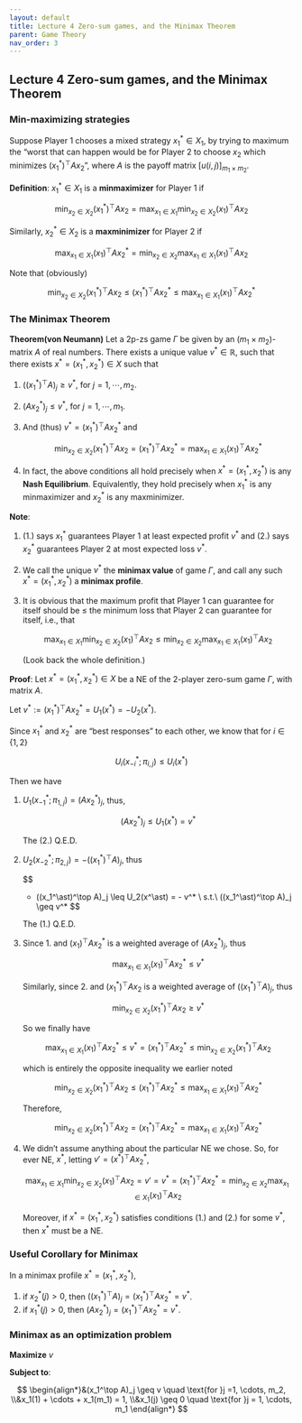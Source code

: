 ```yaml
---
layout: default
title: Lecture 4 Zero-sum games, and the Minimax Theorem
parent: Game Theory
nav_order: 3
---
```

## Lecture 4 Zero-sum games, and the Minimax Theorem

### Min-maximizing strategies

Suppose Player 1 chooses a mixed strategy $x_1^\ast \in X_1$, by trying to maximum the “worst that can happen would be for Player 2 to choose $x_2$ which minimizes $(x_1^\ast)^\top Ax_2$”, where $A$ is the payoff matrix $[u(i,j)]_{m_1\times m_2}$.

**Definition**: $x_1^\ast \in X_1$ is a **minmaximizer** for Player 1 if 

$$
\min_{x_2\in X_2}(x_1^\ast)^\top Ax_2 = \max_{x_1\in X_1}\min_{x_2\in X_2}(x_1)^\top Ax_2
$$

Similarly, $x_2^\ast \in X_2$ is a **maxminimizer** for Player 2 if 

$$
\max_{x_1\in X_1}(x_1)^\top Ax_2^\ast = \min_{x_2\in X_2}\max_{x_1 \in X_1}(x_1)^\top A{x_2}
$$

Note that (obviously)

$$
\min_{x_2 \in X_2}(x_1^\ast)^\top Ax_2 \leq (x_1^\ast)^\top Ax_2^\ast \leq \max_{x_1\in X_1}(x_1)^\top Ax_2^\ast
$$

### The Minimax Theorem

**Theorem(von Neumann)** Let a 2p-zs game $\Gamma$ be given by an $(m_1 \times m_2)$-matrix $A$ of real numbers. There exists a unique value $v^* \in \mathbb{R}$, such that there exists $x^\ast = (x_1^\ast, x_2^\ast)\in X$ such that

1. $((x_1^\ast)^\top A)_j \geq v^*$, for $j = 1, \cdots, m_2$.
2. $(Ax_2^\ast)_j \leq v^*$, for $j = 1, \cdots, m_1$.
3. And (thus) $v^* = (x_1^\ast)^\top Ax_2^\ast$ and 
    
    $$
    \min_{x_2 \in X_2}(x_1^\ast)^\top Ax_2 = (x_1^\ast)^\top Ax_2^\ast = \max_{x_1\in X_1}(x_1)^\top Ax_2^\ast
    $$
    
4. In fact, the above conditions all hold precisely when $x^\ast = (x_1^\ast, x_2^\ast)$ is any **Nash Equilibrium**. Equivalently, they hold precisely when $x_1^\ast$ is any minmaximizer and $x_2^\ast$ is any maxminimizer.

**Note**:

1. (1.)  says $x_1^\ast$ guarantees Player 1 at least expected profit $v^*$ and (2.) says $x_2^\ast$ guarantees Player 2 at most expected loss $v^*$.
2. We call the unique $v^*$ the **minimax value** of game $\Gamma$, and call any such $x^\ast = (x_1^\ast, x_2^\ast)$ a **minimax profile**.
3. It is obvious that the maximum profit that Player 1 can guarantee for itself should be $\leq$ the minimum loss that Player 2 can guarantee for itself, i.e., that 
    
    $$
    \max_{x_1\in X_1}\min_{x_2\in X_2}(x_1)^\top Ax_2 \leq \min_{x_2\in X_2}\max_{x_1\in X_1}(x_1)^\top Ax_2
    $$
    
    (Look back the whole definition.)
    

**Proof**: Let $x^\ast = (x_1^\ast, x_2^\ast) \in X$ be a NE of the 2-player zero-sum game $\Gamma$, with matrix $A$.

Let $v^* := (x_1^\ast)^\top Ax_2^\ast = U_1(x^\ast) = - U_2(x^\ast)$.

Since $x_1^\ast$ and $x_2^\ast$ are “best responses” to each other, we know that for $i \in \lbrace 1, 2\rbrace$

$$
U_i(x_{-i}^*; \pi_{i,j}) \leq U_i(x^\ast)
$$

Then we have

1. $U_1(x_{-1}^*; \pi_{1, j}) = (Ax_2^\ast)_j$, thus,
    
    $$
    (Ax_2^\ast)_j \leq U_1(x^\ast) = v^*
    $$
    
    The (2.) Q.E.D.
    
2. $U_2(x_{-2}^*; \pi_{2, j}) = -((x_1^\ast)^\top A)_j$, thus
    
    $$
    - ((x_1^\ast)^\top A)_j \leq U_2(x^\ast) = - v^* \\ s.t.\  ((x_1^\ast)^\top A)_j \geq v^*
    $$
    
    The (1.) Q.E.D.
    
3. Since 1.  and $(x_1)^\top Ax_2^\ast$ is a weighted average of $(Ax_2^\ast)_j$, thus
    
    $$
    \max_{x_1\in X_1}(x_1)^\top Ax_2^\ast \leq v^*
    $$
    
    Similarly, since 2. and $(x_1^\ast)^\top Ax_2$ is a weighted average of $((x_1^\ast)^\top A)_j$, thus
    
    $$
    \min_{x_2\in X_2}(x_1^\ast)^\top Ax_2 \geq v^*
    $$
    
    So we finally have
    
    $$
    \max_{x_1\in X_1}(x_1)^\top Ax_2^\ast \leq v^* = (x_1^\ast)^\top Ax_2^\ast \leq \min_{x_2\in X_2}(x_1^\ast)^\top Ax_2
    $$
    
    which is entirely the opposite inequality we earlier noted
    
    $$
    \min_{x_2 \in X_2}(x_1^\ast)^\top Ax_2 \leq (x_1^\ast)^\top Ax_2^\ast \leq \max_{x_1\in X_1}(x_1)^\top Ax_2^\ast
    $$
    
    Therefore, 
    
    $$
    \min_{x_2 \in X_2}(x_1^\ast)^\top Ax_2 = (x_1^\ast)^\top Ax_2^\ast = \max_{x_1\in X_1}(x_1)^\top Ax_2^\ast
    $$
    
4. We didn’t assume anything about the particular NE we chose. So, for ever NE, $x^\ast$, letting $v' = (x^\ast)^\top Ax_2^\ast$,
    
    $$
    \max_{x_1\in X_1}\min_{x_2 \in X_2}(x_1)^\top Ax_2 = v' = v^* = (x_1^\ast)^\top Ax_2^\ast = \min_{x_2\in X_2}\max_{x_1\in X_1}(x_1)^\top Ax_2
    $$
    
    Moreover, if $x^\ast = (x_1^\ast, x_2^\ast)$ satisfies conditions (1.) and (2.) for some $v^*$, then $x^\ast$ must be a NE.

### Useful Corollary for Minimax

In a minimax profile $x^\ast = (x_1^\ast, x_2^\ast)$,

1. if $x_2^\ast(j) > 0$, then $((x^\ast_1)^\top A)_j = (x^\ast_1)^\top A x_2^\ast = v^\ast$.
2. if $x_1^\ast(j) > 0$, then $(Ax^\ast_2)_j = (x_1^\ast)^\top A x_2^\ast = v^\ast$.

### Minimax as an optimization problem

**Maximize** $v$

**Subject to**:

$$
\begin{align*}&(x_1^\top A)_j \geq v \quad \text{for }j =1, \cdots, m_2, \\&x_1(1) + \cdots + x_1(m_1) = 1, \\&x_1(j) \geq 0 \quad \text{for }j = 1, \cdots, m_1 \end{align*}
$$